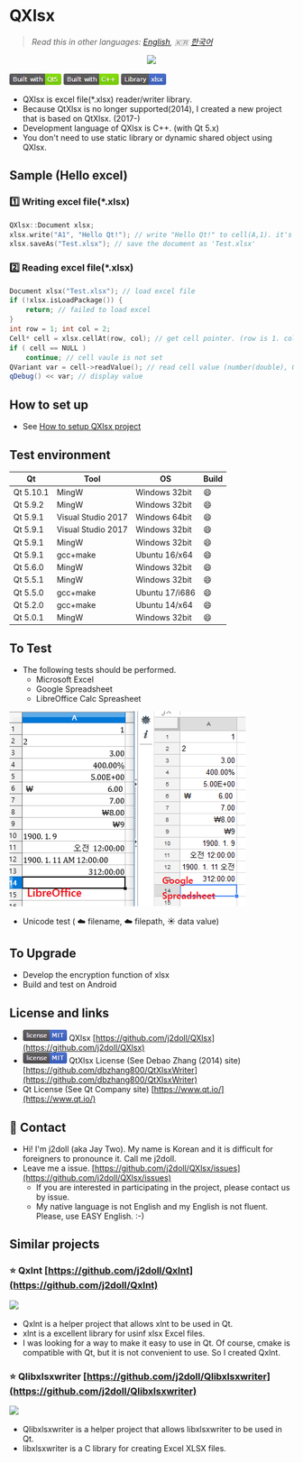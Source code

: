 # QXlsx

> *Read this in other languages: [English](README.md), :kr: [한국어](README.ko.md)*

<p align="center"><img src="https://github.com/j2doll/QXlsx/raw/master/markdown.data/QXlsx2.jpg"></p>

![](markdown.data/qxlsx-badge1.png)

* QXlsx is excel file(*.xlsx) reader/writer library.
* Because QtXlsx is no longer supported(2014), I created a new project that is based on QtXlsx. (2017-)
* Development language of QXlsx is C++. (with Qt 5.x)
* You don't need to use static library or dynamic shared object using QXlsx.


## Sample (Hello excel)

### :one: Writing excel file(*.xlsx)
```cpp
QXlsx::Document xlsx;
xlsx.write("A1", "Hello Qt!"); // write "Hello Qt!" to cell(A,1). it's shared string.
xlsx.saveAs("Test.xlsx"); // save the document as 'Test.xlsx'
```

### :two: Reading excel file(*.xlsx)
```cpp
Document xlsx("Test.xlsx"); // load excel file
if (!xlsx.isLoadPackage()) { 
	return; // failed to load excel
}
int row = 1; int col = 2;
Cell* cell = xlsx.cellAt(row, col); // get cell pointer. (row is 1. column is 2.)
if ( cell == NULL )
	continue; // cell vaule is not set
QVariant var = cell->readValue(); // read cell value (number(double), QDateTime, QString ...)
qDebug() << var; // display value
```

## How to set up
* See [How to setup QXlsx project](HowToSetProject.md)

## Test environment

| Qt        | Tool               | OS             | Build   |
| --------- | ----------------   | -------------- | ------- |
| Qt 5.10.1 | MingW              | Windows 32bit  | :smile: |
| Qt 5.9.2  | MingW              | Windows 32bit  | :smile: |
| Qt 5.9.1  | Visual Studio 2017 | Windows 64bit  | :smile: |
| Qt 5.9.1  | Visual Studio 2017 | Windows 32bit  | :smile: |
| Qt 5.9.1  | MingW              | Windows 32bit  | :smile: |
| Qt 5.9.1  | gcc+make           | Ubuntu 16/x64  | :smile: |
| Qt 5.6.0  | MingW              | Windows 32bit  | :smile: |
| Qt 5.5.1  | MingW              | Windows 32bit  | :smile: |
| Qt 5.5.0  | gcc+make           | Ubuntu 17/i686 | :smile: |
| Qt 5.2.0  | gcc+make           | Ubuntu 14/x64  | :smile: |
| Qt 5.0.1  | MingW              | Windows 32bit  | :smile: |

## To Test
- The following tests should be performed.
	- Microsoft Excel
	- Google Spreadsheet
	- LibreOffice Calc Spreasheet

![](markdown.data/LibreOffice-Google-XLSX.png)

- Unicode test ( :cloud: filename, :cloud: filepath, :sunny: data value)

## To Upgrade
- Develop the encryption function of xlsx
- Build and test on Android

## License and links
* ![](markdown.data/mit-license.png) QXlsx [https://github.com/j2doll/QXlsx](https://github.com/j2doll/QXlsx)
* ![](markdown.data/mit-license.png) QtXlsx License (See Debao Zhang (2014) site) [https://github.com/dbzhang800/QtXlsxWriter](https://github.com/dbzhang800/QtXlsxWriter)
* Qt License (See Qt Company site) [https://www.qt.io/](https://www.qt.io/) 

## :email: Contact
* Hi! I'm j2doll (aka Jay Two). My name is Korean and it is difficult for foreigners to pronounce it. Call me j2doll.
* Leave me a issue. [https://github.com/j2doll/QXlsx/issues](https://github.com/j2doll/QXlsx/issues)
	- If you are interested in participating in the project, please contact us by issue.
	- My native language is not English and my English is not fluent. Please, use EASY English. :-)
	
## Similar projects

### :star: <b>Qxlnt</b> [https://github.com/j2doll/Qxlnt](https://github.com/j2doll/Qxlnt)

![](https://github.com/j2doll/Qxlnt/raw/master/markdown-data/Concept-QXlnt.jpg)

- Qxlnt is a helper project that allows xlnt to be used in Qt.
- xlnt is a excellent library for usinf xlsx Excel files.
- I was looking for a way to make it easy to use in Qt. Of course, cmake is compatible with Qt, but it is not convenient to use. So I created Qxlnt.

### :star: <b>Qlibxlsxwriter</b> [https://github.com/j2doll/Qlibxlsxwriter](https://github.com/j2doll/Qlibxlsxwriter)

![](https://github.com/j2doll/Qlibxlsxwriter/raw/master/markdown.data/logo.png)

- Qlibxlsxwriter is a helper project that allows libxlsxwriter to be used in Qt.
- libxlsxwriter is a C library for creating Excel XLSX files.

